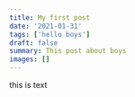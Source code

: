 ```yaml
---
title: My first post
date: '2021-01-31'
tags: ['hello boys']
draft: false
summary: This post about boys 
images: []
---
```


this is text 
